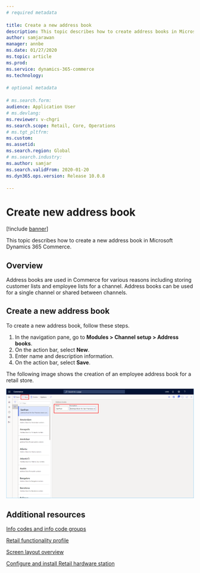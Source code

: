 ```yaml
---
# required metadata

title: Create a new address book
description: This topic describes how to create address books in Microsoft Dynamics 365 Commerce.
author: samjarawan
manager: annbe
ms.date: 01/27/2020
ms.topic: article
ms.prod: 
ms.service: dynamics-365-commerce
ms.technology: 

# optional metadata

# ms.search.form: 
audience: Application User
# ms.devlang: 
ms.reviewer: v-chgri
ms.search.scope: Retail, Core, Operations
# ms.tgt_pltfrm: 
ms.custom: 
ms.assetid: 
ms.search.region: Global
# ms.search.industry: 
ms.author: samjar
ms.search.validFrom: 2020-01-20
ms.dyn365.ops.version: Release 10.0.8

---
```

# Create new address book


[!include [banner](includes/banner.md)]

This topic describes how to create a new address book in Microsoft Dynamics 365 Commerce.

## Overview

Address books are used in Commerce for various reasons including storing customer lists and employee lists for a channel. Address books can be used for a single channel or shared between channels.

## Create a new address book

To create a new address book, follow these steps.
 
1. In the navigation pane, go to **Modules \> Channel setup \> Address books**.
1. On the action bar, select **New**.
1. Enter name and description information.
1. On the action bar, select **Save**.

The following image shows the creation of an employee address book for a retail store.

![Employee address book example](media/address-books.png)

## Additional resources

[Info codes and info code groups](../retail/info-codes-retail.md?toc=/dynamics365/commerce/toc.json)  		  

[Retail functionality profile](retail-functionality-profile.md)	  

[Screen layout overview](../retail/pos-screen-layouts.md?toc=/dynamics365/commerce/toc.json)		  

[Configure and install Retail hardware station](../retail/retail-hardware-station-configuration-installation.md?toc=/dynamics365/commerce/toc.json)  

